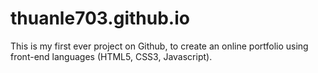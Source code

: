 # thuanle703.github.io
This is my first ever project on Github, to create an online portfolio using front-end languages (HTML5, CSS3, Javascript).
